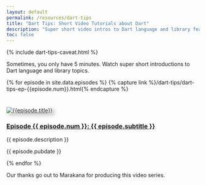 ```yaml
---
layout: default
permalink: /resources/dart-tips
title: "Dart Tips: Short Video Tutorials about Dart"
description: "Super short video intros to Dart language and library features."
toc: false
---
```


{% include dart-tips-caveat.html %}

Sometimes, you only have 5 minutes. Watch super short introductions to
Dart language and library topics.

{% for episode in site.data.episodes %}
{% capture link %}/dart-tips/dart-tips-ep-{{episode.num}}.html{% endcapture %}
<div class="row">
  <div class="col-sm-2">
    <div class="content">
      <a href="{{ link }}">
        <img style="margin-top:25px; box-shadow: 5px 5px 10px #CCC;"
             src="{{episode.thumbnail}}" alt="{{episode.title}}">
      </a>
    </div>
  </div>
  <div class="col-sm-10">
    <div class="content">
      <h3><a href="{{ link }}">Episode {{ episode.num }}: {{ episode.subtitle }}</a></h3>
      <p>{{ episode.description }}</p>
      <p>{{ episode.pubdate }}</p>
    </div>
  </div>
</div>
{% endfor %}

Our thanks go out to Marakana for producing this video series.

